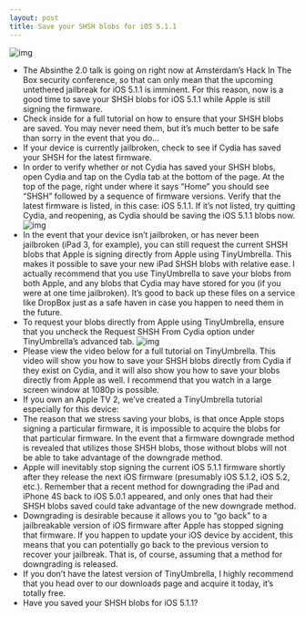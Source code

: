 ```yaml
---
layout: post
title: Save your SHSH blobs for iOS 5.1.1
---
```

![img](http://media.idownloadblog.com/wp-content/uploads/2012/02/shsh-tinyumbrella.jpg)
* The Absinthe 2.0 talk is going on right now at Amsterdam’s Hack In The Box security conference, so that can only mean that the upcoming untethered jailbreak for iOS 5.1.1 is imminent. For this reason, now is a good time to save your SHSH blobs for iOS 5.1.1 while Apple is still signing the firmware.
* Check inside for a full tutorial on how to ensure that your SHSH blobs are saved. You may never need them, but it’s much better to be safe than sorry in the event that you do…
* If your device is currently jailbroken, check to see if Cydia has saved your SHSH for the latest firmware.
* In order to verify whether or not Cydia has saved your SHSH blobs, open Cydia and tap on the Cydia tab at the bottom of the page. At the top of the page, right under where it says “Home” you should see “SHSH” followed by a sequence of firmware versions. Verify that the latest firmware is listed, in this case: iOS 5.1.1. If it’s not listed, try quitting Cydia, and reopening, as Cydia should be saving the iOS 5.1.1 blobs now.
![img](http://media.idownloadblog.com/wp-content/uploads/2012/05/Cydia-SHSH-blobs-5.1.1.jpg)
* In the event that your device isn’t jailbroken, or has never been jailbroken (iPad 3, for example), you can still request the current SHSH blobs that Apple is signing directly from Apple using TinyUmbrella. This makes it possible to save your new iPad SHSH blobs with relative ease. I actually recommend that you use TinyUmbrella to save your blobs from both Apple, and any blobs that Cydia may have stored for you (if you were at one time jailbroken). It’s good to back up these files on a service like DropBox just as a safe haven in case you happen to need them in the future.
* To request your blobs directly from Apple using TinyUmbrella, ensure that you uncheck the Request SHSH From Cydia option under TinyUmbrella’s advanced tab.
![img](http://media.idownloadblog.com/wp-content/uploads/2012/05/TinyUmbrella-SHSH-blobs.jpg)
* Please view the video below for a full tutorial on TinyUmbrella. This video will show you how to save your SHSH blobs directly from Cydia if they exist on Cydia, and it will also show you how to save your blobs directly from Apple as well. I recommend that you watch in a large screen window at 1080p is possible.
* If you own an Apple TV 2, we’ve created a TinyUmbrella tutorial especially for this device:
* The reason that we stress saving your blobs, is that once Apple stops signing a particular firmware, it is impossible to acquire the blobs for that particular firmware. In the event that a firmware downgrade method is revealed that utilizes those SHSH blobs, those without blobs will not be able to take advantage of the downgrade method.
* Apple will inevitably stop signing the current iOS 5.1.1 firmware shortly after they release the next iOS firmware (presumably iOS 5.1.2, iOS 5.2, etc.). Remember that a recent method for downgrading the iPad and iPhone 4S back to iOS 5.0.1 appeared, and only ones that had their SHSH blobs saved could take advantage of the new downgrade method.
* Downgrading is desirable because it allows you to “go back” to a jailbreakable version of iOS firmware after Apple has stopped signing that firmware. If you happen to update your iOS device by accident, this means that you can potentially go back to the previous version to recover your jailbreak. That is, of course, assuming that a method for downgrading is released.
* If you don’t have the latest version of TinyUmbrella, I highly recommend that you head over to our downloads page and acquire it today, it’s totally free.
* Have you saved your SHSH blobs for iOS 5.1.1?

